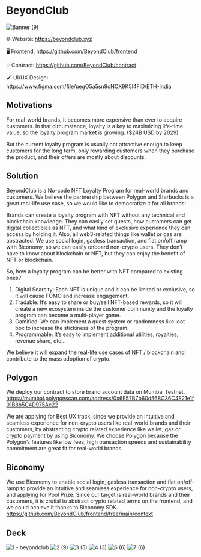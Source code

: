 # BeyondClub

![Banner (9)](https://user-images.githubusercontent.com/90386676/205355242-e1778b72-82ef-4755-9126-0afbc23d48b4.png)

🌐 Website: https://beyondclub.xyz

🖥️ Frontend: https://github.com/BeyondClub/frontend

💡 Contract: https://github.com/BeyondClub/contract

🖌️ UI/UX Design: https://www.figma.com/file/uegO5a5sn9oNOX9K5l4FID/ETH-India

## Motivations
For real-world brands, it becomes more expensive than ever to acquire customers. In that circumstance, loyalty is a key to maximizing life-time value, so the loyalty program market is growing. ($24B USD by 2029)

But the current loyalty program is usually not attractive enough to keep customers for the long term, only rewarding customers when they purchase the product, and their offers are mostly about discounts.

## Solution
BeyondClub is a No-code NFT Loyalty Program for real-world brands and customers. We believe the partnership between Polygon and Starbucks is a great real-life use case, so we would like to democratize it for all brands!

Brands can create a loyalty program with NFT without any technical and blockchain knowledge. They can easily set quests, how customers can get digital collectibles as NFT, and what kind of exclusive experience they can access by holding it.
Also, all web3-related things like wallet or gas are abstracted. We use social login, gasless transaction, and fiat on/off ramp with Biconomy, so we can easily onboard non-crypto users.
They don’t have to know about blockchain or NFT, but they can enjoy the benefit of NFT or blockchain.

So, how a loyalty program can be better with NFT compared to existing ones?
1. Digital Scarcity: Each NFT is unique and it can be limited or exclusive, so it will cause FOMO and increase engagement.
2. Tradable: It’s easy to share or buy/sell NFT-based rewards, so it will create a new ecosystem inside the customer community and the loyalty program can become a multi-player game.
3. Gamified: We can implement a quest system or randomness like loot box to increase the stickiness of the program.
4. Programmable: It’s easy to implement additional utilities, royalties, revenue share, etc...

We believe it will expand the real-life use cases of NFT / blockchain and contribute to the mass adoption of crypto.

## Polygon
We deploy our contract to store brand account data on Mumbai Testnet.
https://mumbai.polygonscan.com/address/0x6E57B7b60d568C36C4E21e1f01B8b5C4D975Ac22

We are applying for Best UX track, since we provide an intuitive and seamless experience for non-crypto users like real-world brands and their customers, by abstracting crypto related experience like wallet, gas or crypto payment by using Biconomy.
We choose Polygon because the Polygon’s features like low fees, high transaction speeds and sustainability commitment are great fit for real-world brands.

## Biconomy
We use Biconomy to enable social login, gasless transaction and fiat on/off-ramp to provide an intuitive and seamless experience for non-crypto users, and applying for Pool Prize.
Since our target is real-world brands and their customers, it is crutial to abstract crypto related terms on the frontend, and we could achieve it thanks to Biconomy SDK.
https://github.com/BeyondClub/frontend/tree/main/context

## Deck
![1 - beyondclub](https://user-images.githubusercontent.com/90386676/205460430-a16b50a6-18e3-42c1-9477-cac9f9c57e2d.png)
![2 (9)](https://user-images.githubusercontent.com/90386676/205460436-f16f26a9-183b-40f6-bd56-fbac4d3bb726.png)
![3 (5)](https://user-images.githubusercontent.com/90386676/205460506-66612d32-5356-41b3-9bfd-c9c2a011954c.png)
![4 (3)](https://user-images.githubusercontent.com/90386676/205460521-b27463bb-1b3d-43c2-a200-84d7f018e947.png)
![6 (6)](https://user-images.githubusercontent.com/90386676/205460557-bf651f72-dbc9-42c2-85db-fcaeb66b59da.png)
![7 (6)](https://user-images.githubusercontent.com/90386676/205460581-8a6552b0-9ad4-4eec-b158-f678b1cac776.png)
